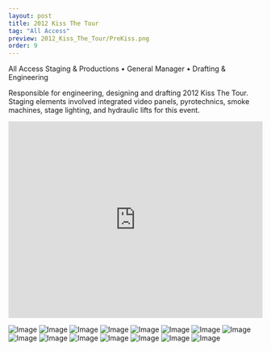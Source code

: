 ```yaml
---
layout: post
title: 2012 Kiss The Tour
tag: "All Access"
preview: 2012_Kiss_The_Tour/PreKiss.png
order: 9
---
```

All Access Staging & Productions • General Manager • Drafting & Engineering

Responsible for engineering, designing and drafting 2012 Kiss The Tour. Staging elements involved integrated video panels, pyrotechnics, smoke machines, stage lighting, and hydraulic lifts for this event.

<div class="video-container"><iframe src="https://www.youtube.com/embed/iu4YyuVRpgI?list=RDxTanQb1KS_0?showinfo=0&rel=0" allowfullscreen="" frameborder="0" width="100%" height="390"></iframe></div>

![Image](1Kiss.png)
![Image](2Kiss.png)
![Image](3Kiss.png)
![Image](4Kiss.png)
![Image](5Kiss.png)
![Image](6Kiss.png)
![Image](7Kiss.png)
![Image](8Kiss.png)
![Image](9Kiss.png)
![Image](10Kiss.png)
![Image](11Kiss.png)
![Image](12Kiss.png)
![Image](13Kiss.png)
![Image](14Kiss.png)
![Image](15Kiss.png)
